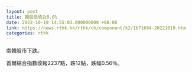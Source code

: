 ```yaml
---
layout: post
title: 韓股低收近0.6%
date: 2022-10-19 14:55:03.000000000 +08:00
link: https://news.rthk.hk/rthk/ch/component/k2/1671684-20221019.htm
categories: rthk
---
```


南韓股市下跌。

首爾綜合指數收報2237點，跌12點，跌幅0.56％。
